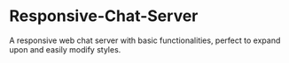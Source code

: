 Responsive-Chat-Server
======================

A responsive web chat server with basic functionalities, perfect to 
expand upon and easily modify styles. 

